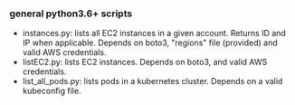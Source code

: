 ### general python3.6+ scripts
* instances.py: lists all EC2 instances in a given account. Returns ID and IP when applicable. Depends on boto3, "regions" file (provided) and valid AWS credentials.
* listEC2.py: lists EC2 instances. Depends on boto3, and valid AWS credentials.
* list_all_pods.py: lists pods in a kubernetes cluster. Depends on a valid kubeconfig file.
